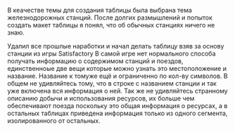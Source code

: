 В кеачестве темы для создания таблицы была выбрана тема железнодорожных станций. 
После долгих размышлений и попыток создать макет таблицы я понял, что об обычных станциях ничего не знаю.

Удалил все прошлые наработки и начал делать таблицу взяв за основу станции из игры Satisfactory
В самой игре нет нормального способа получать информацию о содержимом станций и поездов, единственноые две вещи которые можно узнать это местоположение и название.
Название к томуже ещё и ограниченно по кол-ву символов.
В общем не удивляйтесь тому, что в строке с названием станции и так уже включена вся информация о ней.
Так же не удивляйтесь странному описанию добычи и использования ресурсов, их больше чем обеспечивают поезда поскольку это общая информация о ресурсах,
а в остальных таблицах приведена информация только из одного сегмента, изолированного от остальных.
